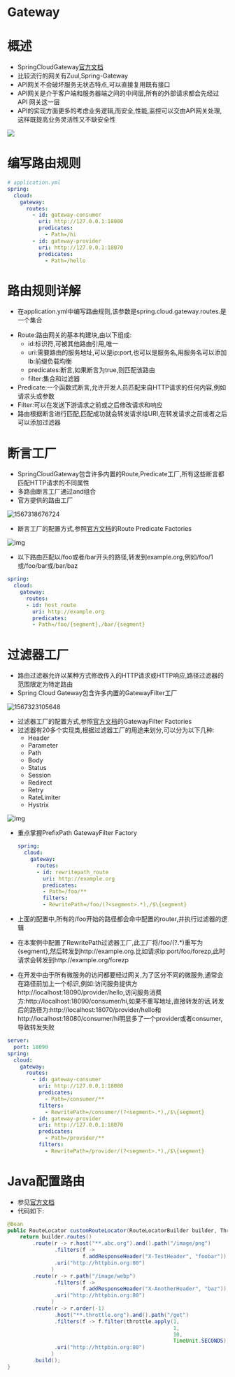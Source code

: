 # Gateway



# 概述

* SpringCloudGateway[官方文档](https://cloud.spring.io/spring-cloud-static/spring-cloud-gateway/2.1.0.RELEASE/single/spring-cloud-gateway.html)
* 比较流行的网关有Zuul,Spring-Gateway
* API网关不会破坏服务无状态特点,可以直接复用既有接口
* API网关是介于客户端和服务器端之间的中间层,所有的外部请求都会先经过 API 网关这一层
* API的实现方面更多的考虑业务逻辑,而安全,性能,监控可以交由API网关处理,这样既提高业务灵活性又不缺安全性

 ![](Gateway01.png)



# 编写路由规则

```yml
# application.yml
spring:
  cloud:
    gateway:
      routes:
        - id: gateway-consumer
          uri: http://127.0.0.1:18080
          predicates:
            - Path=/hi
        - id: gateway-provider
          uri: http://127.0.0.1:18070
          predicates:
            - Path=/hello
```



# 路由规则详解

* 在application.yml中编写路由规则,该参数是spring.cloud.gateway.routes.是一个集合

- Route:路由网关的基本构建块,由以下组成:
  - id:标识符,可被其他路由引用,唯一
  - uri:需要路由的服务地址,可以是ip:port,也可以是服务名,用服务名可以添加lb:前缀负载均衡
  - predicates:断言,如果断言为true,则匹配该路由
  - filter:集合和过滤器
- Predicate:一个函数式断言,允许开发人员匹配来自HTTP请求的任何内容,例如请求头或参数
- Filter:可以在发送下游请求之前或之后修改请求和响应
- 路由根据断言进行匹配,匹配成功就会转发请求给URI,在转发请求之前或者之后可以添加过滤器



# 断言工厂

* SpringCloudGateway包含许多内置的Route,Predicate工厂,所有这些断言都匹配HTTP请求的不同属性
* 多路由断言工厂通过and组合
* 官方提供的路由工厂

 ![1567318676724](Gateway02.png)

* 断言工厂的配置方式,参照[官方文档](https://cloud.spring.io/spring-cloud-static/spring-cloud-gateway/2.1.0.RELEASE/single/spring-cloud-gateway.html)的Route Predicate Factories

![img](Gateway03.png)

* 以下路由匹配以/foo或者/bar开头的路径,转发到example.org,例如/foo/1或/foo/bar或/bar/baz

```yml
spring:
  cloud:
    gateway:
      routes:
      - id: host_route
        uri: http://example.org
        predicates:
        - Path=/foo/{segment},/bar/{segment}
```



# 过滤器工厂

* 路由过滤器允许以某种方式修改传入的HTTP请求或HTTP响应,路径过滤器的范围限定为特定路由
* Spring Cloud Gateway包含许多内置的GatewayFilter工厂

 ![1567323105648](Gateway04.png)

* 过滤器工厂的配置方式,参照[官方文档](https://cloud.spring.io/spring-cloud-static/spring-cloud-gateway/2.1.0.RELEASE/single/spring-cloud-gateway.html)的GatewayFilter Factories
* 过滤器有20多个实现类,根据过滤器工厂的用途来划分,可以分为以下几种:
  * Header
  * Parameter
  * Path
  * Body
  * Status
  * Session
  * Redirect
  * Retry
  * RateLimiter
  * Hystrix

![img](Gateway05.png)

* 重点掌握PrefixPath GatewayFilter Factory

  ```yaml
  spring:
    cloud:
      gateway:
        routes:
        - id: rewritepath_route
          uri: http://example.org
          predicates:
          - Path=/foo/**
          filters: 
          - RewritePath=/foo/(?<segment>.*),/$\{segment}
  ```

* 上面的配置中,所有的/foo开始的路径都会命中配置的router,并执行过滤器的逻辑

* 在本案例中配置了RewritePath过滤器工厂,此工厂将/foo/(?.*)重写为{segment},然后转发到http://example.org.比如请求ip:port/foo/forezp,此时请求会转发到http://example.org/forezp

* 在开发中由于所有微服务的访问都要经过网关,为了区分不同的微服务,通常会在路径前加上一个标识,例如:访问服务提供方http://localhost:18090/provider/hello,访问服务消费方:http://localhost:18090/consumer/hi,如果不重写地址,直接转发的话,转发后的路径为:http://localhost:18070/provider/hello和http://localhost:18080/consumer/hi明显多了一个provider或者consumer,导致转发失败

```yaml
server:
  port: 18090
spring:
  cloud:
    gateway:
      routes:
        - id: gateway-consumer
          uri: http://127.0.0.1:18080
          predicates:
            - Path=/consumer/**
          filters:
            - RewritePath=/consumer/(?<segment>.*),/$\{segment}
        - id: gateway-provider
          uri: http://127.0.0.1:18070
          predicates:
            - Path=/provider/**
          filters:
            - RewritePath=/provider/(?<segment>.*),/$\{segment}
```



# Java配置路由

* 参见[官方文档](https://cloud.spring.io/spring-cloud-static/spring-cloud-gateway/2.1.0.RELEASE/single/spring-cloud-gateway.html#_fluent_java_routes_api)
* 代码如下:

```java
@Bean
public RouteLocator customRouteLocator(RouteLocatorBuilder builder, ThrottleGatewayFilterFactory throttle) {
    return builder.routes()
        .route(r -> r.host("**.abc.org").and().path("/image/png")
               .filters(f ->
                        f.addResponseHeader("X-TestHeader", "foobar"))
               .uri("http://httpbin.org:80")
              )
        .route(r -> r.path("/image/webp")
               .filters(f ->
                        f.addResponseHeader("X-AnotherHeader", "baz"))
               .uri("http://httpbin.org:80")
              )
        .route(r -> r.order(-1)
               .host("**.throttle.org").and().path("/get")
               .filters(f -> f.filter(throttle.apply(1,
                                                     1,
                                                     10,
                                                     TimeUnit.SECONDS)))
               .uri("http://httpbin.org:80")
              )
        .build();
}
```

